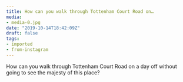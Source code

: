 ```yaml
---
title: How can you walk through Tottenham Court Road on…
media:
- media-0.jpg
date: "2019-10-14T18:42:09Z"
draft: false
tags:
- imported
- from-instagram
---
```

How can you walk through Tottenham Court Road on a day off without going to see the majesty of this place?
